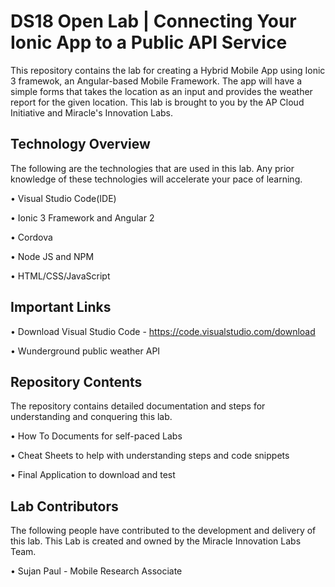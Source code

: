 # DS18 Open Lab | Connecting Your Ionic App to a Public API Service

This repository contains the lab for creating a Hybrid Mobile App using Ionic 3 framewok, an Angular-based Mobile Framework. The app will have a simple forms that takes the location as an input and provides the weather report for the given location. This lab is brought to you by the AP Cloud Initiative and Miracle's Innovation Labs.

## Technology Overview

The following are the technologies that are used in this lab. Any prior knowledge of these technologies will accelerate your pace of learning.

• Visual Studio Code(IDE)

• Ionic 3 Framework and Angular 2

• Cordova

• Node JS and NPM

• HTML/CSS/JavaScript

## Important Links

• Download Visual Studio Code  - https://code.visualstudio.com/download

• Wunderground public weather API

## Repository Contents

The repository contains detailed documentation and steps for understanding and conquering this lab.

• How To Documents for self-paced Labs

• Cheat Sheets to help with understanding steps and code snippets

• Final Application to download and test

## Lab Contributors

The following people have contributed to the development and delivery of this lab. This Lab is created and owned by the Miracle Innovation Labs Team.

• Sujan Paul - Mobile Research Associate